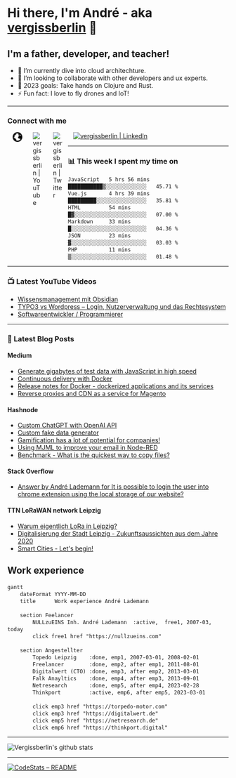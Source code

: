 # Hi there, I'm André - aka [vergissberlin][website] 👋

## I'm a father, developer, and teacher!

- 🌱 I’m currently dive into cloud architechture.
- 👯 I’m looking to collaborate with other developers and ux experts.
- 🥅 2023 goals: Take hands on Clojure and Rust.
- ⚡ Fun fact: I love to fly drones and IoT!

<!--
![vergissberlins's Code::Stats stats](https://codestats-readme.vercel.app/api?username=vergissberlin&show_icons=true&theme=nightowl)
-->

---

### Connect with me

[<img align="left" hspace="12" alt="vergissberlin.cocdm" width="22px" src="https://raw.githubusercontent.com/iconic/open-iconic/master/svg/globe.svg" />][website]
[<img align="left" hspace="12" alt="vergissberlin | YouTube" width="22px" src="https://cdn.jsdelivr.net/npm/simple-icons@v3/icons/youtube.svg" />][youtube]
[<img align="left" hspace="12" alt="vergissberlin | Twitter" width="22px" src="https://cdn.jsdelivr.net/npm/simple-icons@v3/icons/twitter.svg" />][twitter]
[<img hspace="12" alt="vergissberlin | LinkedIn" width="22px" src="https://cdn.jsdelivr.net/npm/simple-icons@v3/icons/linkedin.svg" />][linkedin]

---

### 📊 This week I spent my time on

<!--START_SECTION:waka-->

```text
JavaScript   5 hrs 56 mins   ███████████▒░░░░░░░░░░░░░   45.71 %
Vue.js       4 hrs 39 mins   █████████░░░░░░░░░░░░░░░░   35.81 %
HTML         54 mins         █▓░░░░░░░░░░░░░░░░░░░░░░░   07.00 %
Markdown     33 mins         █░░░░░░░░░░░░░░░░░░░░░░░░   04.36 %
JSON         23 mins         ▓░░░░░░░░░░░░░░░░░░░░░░░░   03.03 %
PHP          11 mins         ▒░░░░░░░░░░░░░░░░░░░░░░░░   01.48 %
```

<!--END_SECTION:waka-->

<!-- START_SECTION:codestats -->
<!-- END_SECTION:codestats -->

<!--
### Skill overview

[![History](https://codestats-readme.vercel.app/api/history/?username=vergissberlin&layout=horizontal)](https://codestats.net/users/vergissberlin)

[![Top Langs](https://codestats-readme.vercel.app/api/top-langs/?username=vergissberlin)](https://codestats.net/users/vergissberlin)

[More details](https://codestats.net/users/vergissberlin)
-->

---

### 📺 Latest YouTube Videos
<!-- YOUTUBE:START -->
- [Wissensmanagement mit Obsidian](https://www.youtube.com/watch?v=NCIzKtO5chA)
- [TYPO3 vs Wordpress – Login, Nutzerverwaltung und das Rechtesystem](https://www.youtube.com/watch?v=dHiqvumfEzc)
- [Softwareentwickler / Programmierer](https://www.youtube.com/watch?v=cSDDq-QNq0I)
<!-- YOUTUBE:END -->

---

### 📕 Latest Blog Posts

#### Medium

<!-- MEDIUM:START -->
- [Generate gigabytes of test data with JavaScript in high speed](https://medium.com/netresearch/generate-gigabytes-of-test-data-with-javascript-in-high-speed-98b990967824?source=rss-25031e672016------2)
- [Continuous delivery with Docker](https://medium.com/@andre.lademann/continuous-delivery-with-docker-91e3ed8188ad?source=rss-25031e672016------2)
- [Release notes for Docker - dockerized applications and its services](https://medium.com/blugento/release-notes-for-docker-dockerized-applications-and-its-services-4c92b254ab2?source=rss-25031e672016------2)
- [Reverse proxies and CDN as a service for Magento](https://medium.com/blugento/reverse-proxies-and-cdn-as-a-service-for-magento-4b0ad0d77b1?source=rss-25031e672016------2)
<!-- MEDIUM:END -->

#### Hashnode

<!-- HASHNODE:START -->
- [Custom ChatGPT with OpenAI API](https://blog.andrelademann.de/custom-chatgpt-with-openai-api)
- [Custom fake data generator](https://blog.andrelademann.de/custom-fake-data-generator)
- [Gamification has a lot of potential for companies!](https://blog.andrelademann.de/gamification-has-a-lot-of-potential-for-companies)
- [Using MJML to improve your email in Node-RED](https://blog.andrelademann.de/using-mjml-to-improve-your-email-in-node-red)
- [Benchmark - What is the quickest way to copy files?](https://blog.andrelademann.de/benchmark-what-is-the-quickest-way-to-copy-files)
<!-- HASHNODE:END -->

#### Stack Overflow

<!-- STACKOVERFLOW:START -->
- [Answer by André Lademann for It is possible to login the user into chrome extension using the local storage of our website?](https://stackoverflow.com/questions/68436609/it-is-possible-to-login-the-user-into-chrome-extension-using-the-local-storage-o/68436704#68436704)
<!-- STACKOVERFLOW:END -->

#### TTN LoRaWAN network Leipzig

- [Warum eigentlich LoRa in Leipzig?](https://www.thethingsnetwork.org/community/leipzig/post/warum-eigentlich-lora-in-leipzig)
- [Digitalisierung der Stadt Leipzig - Zukunftsaussichten aus dem Jahre 2020](https://www.thethingsnetwork.org/community/leipzig/post/digitalisierung-der-stadt-leipzig-zukunftsaussichten-aus-dem-jahre-2020)
- [Smart Cities - Let's begin!](https://www.thethingsnetwork.org/community/leipzig/post/smart-cities-lets-begin-join-the-ttn-meetup-in-leipzig)

## Work experience

```mermaid
gantt
	dateFormat YYYY-MM-DD
	title      Work experience André Lademann

	section Feelancer 
		NULLzuEINS Inh. André Lademann  :active,  free1, 2007-03, today
		click free1 href "https://nullzueins.com"
	
	section Angestellter
		Topedo Leipzig    :done, emp1, 2007-03-01, 2008-02-01
		Freelancer        :done, emp2, after emp1, 2011-08-01
		Digitalwert (CTO) :done, emp3, after emp2, 2013-03-01
		Falk Anayltics    :done, emp4, after emp3, 2013-09-01
		Netresearch       :done, emp5, after emp4, 2023-02-28
		Thinkport         :active, emp6, after emp5, 2023-03-01
	
		click emp3 href "https://torpedo-motor.com"
		click emp3 href "https://digitalwert.de"
		click emp5 href "https://netresearch.de"
		click emp6 href "https://thinkport.digital"
```

---

![Vergissberlin's github stats](https://github-readme-stats.vercel.app/api?username=vergissberlin&show_icons=true&hide_border=true)

[website]: https://andrelademann.de
[twitter]: https://twitter.com/vergissberlin
[youtube]: https://youtube.com/vergissberlin
[linkedin]: https://linkedin.com/in/andre-lademann/

---

[![CodeStats – README](https://github.com/vergissberlin/vergissberlin/workflows/CodeStats%20%E2%80%93%20README/badge.svg)](https://codestats.net/users/vergissberlin)
